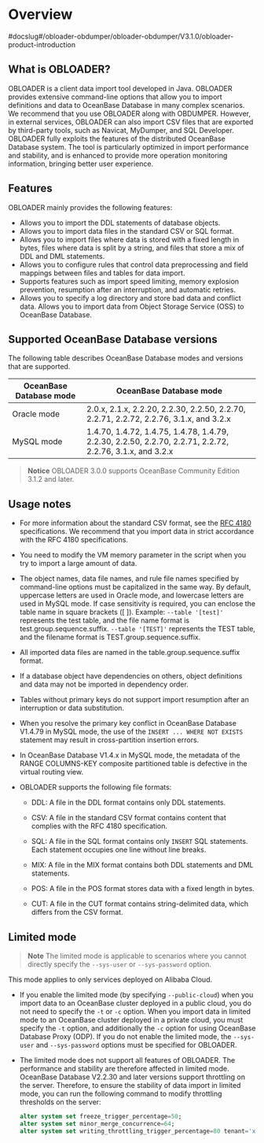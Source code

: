 Overview 
=============================
#docslug#/obloader-obdumper/obloader-obdumper/V3.1.0/obloader-product-introduction


What is OBLOADER? 
--------------------------------------

OBLOADER is a client data import tool developed in Java. OBLOADER provides extensive command-line options that allow you to import definitions and data to OceanBase Database in many complex scenarios. We recommend that you use OBLOADER along with OBDUMPER. However, in external services, OBLOADER can also import CSV files that are exported by third-party tools, such as Navicat, MyDumper, and SQL Developer. OBLOADER fully exploits the features of the distributed OceanBase Database system. The tool is particularly optimized in import performance and stability, and is enhanced to provide more operation monitoring information, bringing better user experience. 

Features 
-----------------------------

OBLOADER mainly provides the following features:

* Allows you to import the DDL statements of database objects. 
* Allows you to import data files in the standard CSV or SQL format. 
* Allows you to import files where data is stored with a fixed length in bytes, files where data is split by a string, and files that store a mix of DDL and DML statements. 
* Allows you to configure rules that control data preprocessing and field mappings between files and tables for data import. 
* Supports features such as import speed limiting, memory explosion prevention, resumption after an interruption, and automatic retries. 
* Allows you to specify a log directory and store bad data and conflict data. 
Allows you to import data from Object Storage Service (OSS) to OceanBase Database. 


  




Supported OceanBase Database versions 
----------------------------------------------------------

The following table describes OceanBase Database modes and versions that are supported.


|           **OceanBase Database mode**            |                                                 **OceanBase Database mode**                                                 |
|-----------------------------------|-----------------------------------------------------------------------------------------------------------------------|
| Oracle mode | 2.0.x, 2.1.x, 2.2.20, 2.2.30, 2.2.50, 2.2.70, 2.2.71, 2.2.72, 2.2.76, 3.1.x, and 3.2.x                   |
| MySQL mode  | 1.4.70, 1.4.72, 1.4.75, 1.4.78, 1.4.79, 2.2.30, 2.2.50, 2.2.70, 2.2.71, 2.2.72, 2.2.76, 3.1.x, and 3.2.x |


> **Notice**
> OBLOADER 3.0.0 supports OceanBase Community Edition 3.1.2 and later. 



Usage notes 
--------------------------------

* For more information about the standard CSV format, see the [RFC 4180](http://mirrors.nju.edu.cn/rfc/inline-errata/rfc4180.html) specifications. We recommend that you import data in strict accordance with the RFC 4180 specifications.

  

* You need to modify the VM memory parameter in the script when you try to import a large amount of data.

  

* The object names, data file names, and rule file names specified by command-line options must be capitalized in the same way. By default, uppercase letters are used in Oracle mode, and lowercase letters are used in MySQL mode. If case sensitivity is required, you can enclose the table name in square brackets ([ ]). Example: `--table '[test]'` represents the test table, and the file name format is test.group.sequence.suffix. `--table '[TEST]'` represents the TEST table, and the filename format is TEST.group.sequence.suffix.

  

* All imported data files are named in the table.group.sequence.suffix format.

  

* If a database object have dependencies on others, object definitions and data may not be imported in dependency order.

  

* Tables without primary keys do not support import resumption after an interruption or data substitution.

  

* When you resolve the primary key conflict in OceanBase Database V1.4.79 in MySQL mode, the use of the `INSERT ... WHERE NOT EXISTS` statement may result in cross-partition insertion errors.

  

* In OceanBase Database V1.4.x in MySQL mode, the metadata of the RANGE COLUMNS-KEY composite partitioned table is defective in the virtual routing view.

  

* OBLOADER supports the following file formats:

  * DDL: A file in the DDL format contains only DDL statements. 

    
  
  * CSV: A file in the standard CSV format contains content that complies with the RFC 4180 specification. 

    
  
  * SQL: A file in the SQL format contains only `INSERT` SQL statements. Each statement occupies one line without line breaks. 

    
  
  * MIX: A file in the MIX format contains both DDL statements and DML statements. 

    
  
  * POS: A file in the POS format stores data with a fixed length in bytes. 
  * CUT: A file in the CUT format contains string-delimited data, which differs from the CSV format. 

    
  

  




Limited mode 
---------------------------------

> **Note**
> The limited mode is applicable to scenarios where you cannot directly specify the `--sys-user` or `--sys-password` option.



This mode applies to only services deployed on Alibaba Cloud.

* If you enable the limited mode (by specifying `--public-cloud`) when you import data to an OceanBase cluster deployed in a public cloud, you do not need to specify the `-t` or `-c` option. When you import data in limited mode to an OceanBase cluster deployed in a private cloud, you must specify the `-t` option, and additionally the `-c` option for using OceanBase Database Proxy (ODP). If you do not enable the limited mode, the `--sys-user` and `--sys-password` options must be specified for OBLOADER.

  

* The limited mode does not support all features of OBLOADER. The performance and stability are therefore affected in limited mode. OceanBase Database V2.2.30 and later versions support throttling on the server. Therefore, to ensure the stability of data import in limited mode, you can run the following command to modify throttling thresholds on the server:

  ```sql
  alter system set freeze_trigger_percentage=50;
  alter system set minor_merge_concurrence=64;
  alter system set writing_throttling_trigger_percentage=80 tenant='xxx';
  ```


  



